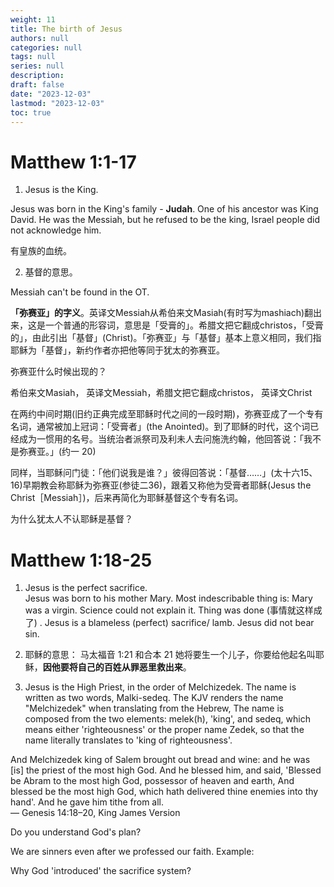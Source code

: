 ```yaml
---
weight: 11
title: The birth of Jesus
authors: null
categories: null
tags: null
series: null
description: 
draft: false
date: "2023-12-03"
lastmod: "2023-12-03"
toc: true
---
```


<!--more-->


# Matthew 1:1-17

1) Jesus is the King.  

Jesus was born in the King's family - <b>Judah</b>. One of his ancestor was King David.  He was the Messiah, but he refused to be the king, Israel people did not acknowledge him.

有皇族的血统。

2) 基督的意思。 

Messiah can't be found in the OT.  

<b>「弥赛亚」的字义</b>。英译文Messiah从希伯来文Masiah(有时写为mashiach)翻出来，这是一个普通的形容词，意思是「受膏的」。希腊文把它翻成christos，「受膏的」，由此引出「基督」(Christ)。「弥赛亚」与「基督」基本上意义相同，我们指耶稣为「基督」，新约作者亦把他等同于犹太的弥赛亚。 

弥赛亚什么时候出现的？

希伯来文Masiah， 英译文Messiah，希腊文把它翻成christos， 英译文Christ

在两约中间时期(旧约正典完成至耶稣时代之间的一段时期)，弥赛亚成了一个专有名词，通常被加上冠词：「受膏者」(the Anointed)。到了耶稣的时代，这个词已经成为一惯用的名号。当统治者派祭司及利未人去问施洗约翰，他回答说：「我不是弥赛亚。」(约一 20)

同样，当耶稣问门徒：「他们说我是谁？」彼得回答说：「基督……」(太十六15、16)早期教会称耶稣为弥赛亚(参徒二36)，跟着又称他为受膏者耶稣(Jesus the Christ［Messiah］)，后来再简化为耶稣基督这个专有名词。

为什么犹太人不认耶稣是基督？

# Matthew 1:18-25

1) Jesus is the perfect sacrifice.  
 Jesus was born to his mother Mary.  Most indescribable thing is: 
Mary was a virgin.  Science could not explain it.  Thing was done (事情就这样成了) . Jesus is a blameless (perfect) sacrifice/ lamb.  Jesus did not bear sin.

2) 耶稣的意思： 
马太福音 1:21 和合本
21 她将要生一个儿子，你要给他起名叫耶稣，<b>因他要将自己的百姓从罪恶里救出来</b>。

3) Jesus is the High Priest, in the order of Melchizedek. The name is written as two words, Malki-sedeq.  The KJV renders the name "Melchizedek" when translating from the Hebrew,  The name is composed from the two elements: melek(h), 'king', and sedeq, which means either 'righteousness' or the proper name Zedek, so that the name literally translates to 'king of righteousness'.

And Melchizedek king of Salem brought out bread and wine: and he was [is] the priest of the most high God. And he blessed him, and said, 'Blessed be Abram to the most high God, possessor of heaven and earth, And blessed be the most high God, which hath delivered thine enemies into thy hand'. And he gave him tithe from all.   
— Genesis 14:18–20, King James Version

Do you understand God's plan?

We are sinners even after we professed our faith.  Example: 

Why God 'introduced' the sacrifice system?
